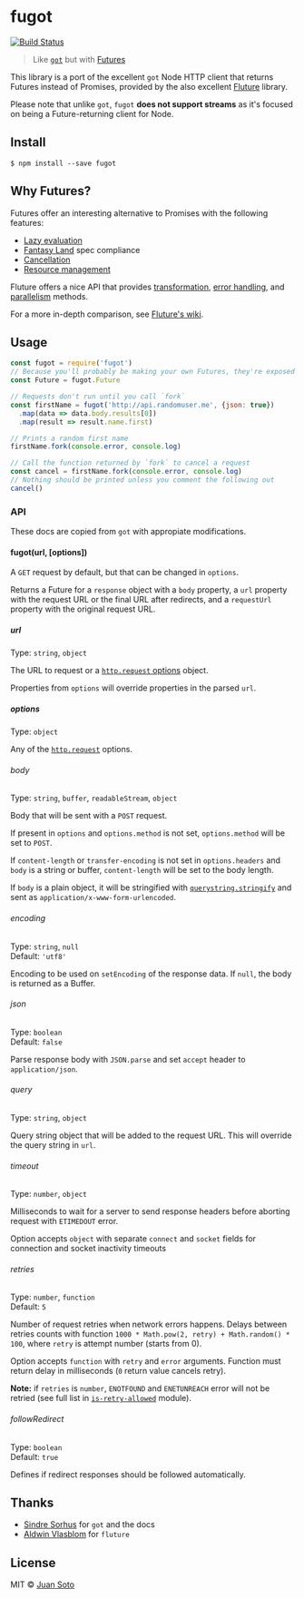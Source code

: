 # fugot

[![Build Status](https://travis-ci.org/sotojuan/fugot.svg?branch=master)](https://travis-ci.org/sotojuan/fugot)

> Like [`got`](https://github.com/sindresorhus/got) but with [Futures](https://github.com/fluture-js/Fluture)

This library is a port of the excellent `got` Node HTTP client that returns Futures instead of Promises, provided by the also excellent [Fluture](https://github.com/fluture-js/Fluture) library.

Please note that unlike `got`, `fugot` **does not support streams** as it's focused on being a Future-returning client for Node.

## Install

```
$ npm install --save fugot
```

## Why Futures?

Futures offer an interesting alternative to Promises with the following features:

* [Lazy evaluation](https://github.com/fluture-js/Fluture/wiki/Comparison-to-Promises#eagerness-vs-laziness)
* [Fantasy Land](https://github.com/fantasyland/fantasy-land) spec compliance
* [Cancellation](https://github.com/fluture-js/Fluture#future)
* [Resource management](https://github.com/fluture-js/Fluture#resource-management)

Fluture offers a nice API that provides [transformation](https://github.com/fluture-js/Fluture#transforming-futures), [error handling](https://github.com/fluture-js/Fluture#error-handling), and [parallelism](https://github.com/fluture-js/Fluture#parallelism) methods.

For a more in-depth comparison, see [Fluture's wiki](https://github.com/fluture-js/Fluture/wiki/Comparison-to-Promises).

## Usage

```js
const fugot = require('fugot')
// Because you'll probably be making your own Futures, they're exposed by `fugot`
const Future = fugot.Future

// Requests don't run until you call `fork`
const firstName = fugot('http://api.randomuser.me', {json: true})
  .map(data => data.body.results[0])
  .map(result => result.name.first)

// Prints a random first name
firstName.fork(console.error, console.log)

// Call the function returned by `fork` to cancel a request
const cancel = firstName.fork(console.error, console.log)
// Nothing should be printed unless you comment the following out
cancel()
```

### API

These docs are copied from `got` with appropiate modifications.

#### fugot(url, [options])

A `GET` request by default, but that can be changed in `options`.

Returns a Future for a `response` object with a `body` property, a `url` property with the request URL or the final URL after redirects, and a `requestUrl` property with the original request URL.

##### url

Type: `string`, `object`

The URL to request or a [`http.request` options](https://nodejs.org/api/http.html#http_http_request_options_callback) object.

Properties from `options` will override properties in the parsed `url`.

##### options

Type: `object`

Any of the [`http.request`](http://nodejs.org/api/http.html#http_http_request_options_callback) options.

###### body

Type: `string`, `buffer`, `readableStream`, `object`

Body that will be sent with a `POST` request.

If present in `options` and `options.method` is not set, `options.method` will be set to `POST`.

If `content-length` or `transfer-encoding` is not set in `options.headers` and `body` is a string or buffer, `content-length` will be set to the body length.

If `body` is a plain object, it will be stringified with [`querystring.stringify`](https://nodejs.org/api/querystring.html#querystring_querystring_stringify_obj_sep_eq_options) and sent as `application/x-www-form-urlencoded`.

###### encoding

Type: `string`, `null`<br>
Default: `'utf8'`

Encoding to be used on `setEncoding` of the response data. If `null`, the body is returned as a Buffer.

###### json

Type: `boolean`<br>
Default: `false`

Parse response body with `JSON.parse` and set `accept` header to `application/json`.

###### query

Type: `string`, `object`<br>

Query string object that will be added to the request URL. This will override the query string in `url`.

###### timeout

Type: `number`, `object`

Milliseconds to wait for a server to send response headers before aborting request with `ETIMEDOUT` error.

Option accepts `object` with separate `connect` and `socket` fields for connection and socket inactivity timeouts

###### retries

Type: `number`, `function`<br>
Default: `5`

Number of request retries when network errors happens. Delays between retries counts with function `1000 * Math.pow(2, retry) + Math.random() * 100`, where `retry` is attempt number (starts from 0).

Option accepts `function` with `retry` and `error` arguments. Function must return delay in milliseconds (`0` return value cancels retry).

**Note:** if `retries` is `number`, `ENOTFOUND` and `ENETUNREACH` error will not be retried (see full list in [`is-retry-allowed`](https://github.com/floatdrop/is-retry-allowed/blob/master/index.js#L12) module).

###### followRedirect

Type: `boolean`<br>
Default: `true`

Defines if redirect responses should be followed automatically.

## Thanks

* [Sindre Sorhus](https://github.com/sindresorhus) for `got` and the docs
* [Aldwin Vlasblom](https://github.com/Avaq) for `fluture`

## License

MIT © [Juan Soto](https://juansoto.me)
